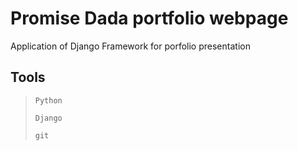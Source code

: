 **Promise Dada** portfolio webpage
=====
Application of Django Framework for porfolio presentation

Tools
----
> `Python`
> 
> `Django`
> 
> `git`
